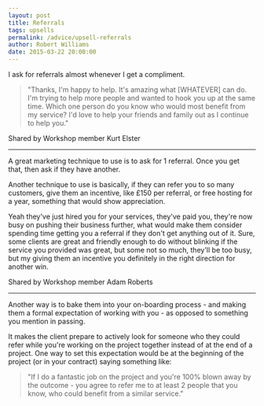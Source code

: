 ```yaml
---
layout: post
title: Referrals
tags: upsells
permalink: /advice/upsell-referrals
author: Robert Williams
date: 2015-03-22 20:00:00
---
```

I ask for referrals almost whenever I get a compliment.

> "Thanks, I'm happy to help. It's amazing what [WHATEVER] can do.
I'm trying to help more people and wanted to hook you up at the same time.
Which one person do you know who would most benefit from my service?
I'd love to help your friends and family out as I continue to help you."

Shared by Workshop member Kurt Elster

---

A great marketing technique to use is to ask for 1 referral. Once you get that, then ask if they have another.

Another technique to use is basically, if they can refer you to so many customers, give them an incentive, like £150 per referral, or free hosting for a year, something that would show appreciation.

Yeah they've just hired you for your services, they've paid you, they're now busy on pushing their business further, what would make them consider spending time getting you a referral if they don't get anything out of it. Sure, some clients are great and friendly enough to do without blinking if the service you provided was great, but some not so much, they'll be too busy, but my giving them an incentive you definitely in the right direction for another win.

Shared by Workshop member Adam Roberts

---

Another way is to bake them into your on-boarding process - and making them a formal expectation of working with you - as opposed to something you mention in passing.

It makes the client prepare to actively look for someone who they could refer while you're working on the project together instead of at the end of a project. One way to set this expectation would be at the beginning of the project (or in your contract) saying something like:

> "If I do a fantastic job on the project and you're 100% blown away by the outcome - you agree to refer me to at least 2 people that you know, who could benefit from a similar service."